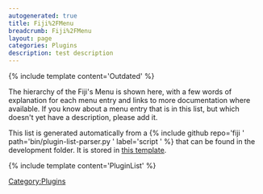 ```yaml
---
autogenerated: true
title: Fiji%2FMenu
breadcrumb: Fiji%2FMenu
layout: page
categories: Plugins
description: test description
---
```


{% include template content='Outdated' %}

The hierarchy of the Fiji's Menu is shown here, with a few words of explanation for each menu entry and links to more documentation where available. If you know about a menu entry that is in this list, but which doesn't yet have a description, please add it.

This list is generated automatically from a {% include github repo='fiji ' path='bin/plugin-list-parser.py ' label='script ' %} that can be found in the development folder. It is stored in [this template](Template_PluginList "wikilink").

{% include template content='PluginList' %}

[Category:Plugins](Category_Plugins "wikilink")
